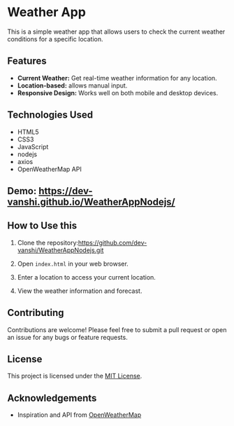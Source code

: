 # Weather App

This is a simple weather app that allows users to check the current weather conditions for a specific location.

## Features

- **Current Weather:** Get real-time weather information for any location.
- **Location-based:**  allows manual input.
- **Responsive Design:** Works well on both mobile and desktop devices.

## Technologies Used

- HTML5
- CSS3
- JavaScript
- nodejs
- axios
- OpenWeatherMap API

## Demo: https://dev-vanshi.github.io/WeatherAppNodejs/

## How to Use this

1. Clone the repository:https://github.com/dev-vanshi/WeatherAppNodejs.git

2. Open `index.html` in your web browser.

3. Enter a location to access your current location.

4. View the weather information and forecast.

## Contributing

Contributions are welcome! Please feel free to submit a pull request or open an issue for any bugs or feature requests.

## License

This project is licensed under the [MIT License](LICENSE).

## Acknowledgements
- Inspiration and API from [OpenWeatherMap](https://openweathermap.org)



